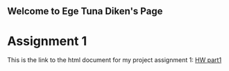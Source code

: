 ## Welcome to Ege Tuna Diken's Page

# Assignment 1

This is the link to the html document for my project assignment 1: [HW part1](https://bu-ie-423.github.io/fall-23-egetunadiken/Project_Part_1.html)